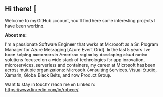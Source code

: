 ## Hi there! 👋

Welcome to my GitHub account, you'll find here some interesting projects I have been working.

**About me:**

I'm a passionate Software Engineer that works at Microsoft as a Sr. Program Manager for Azure Messaging [Azure Event Grid]. In the last 5 years I've been helping customers in Americas region by developing cloud native solutions focused on a wide stack of technologies for app innovation, microservices, serverless and containers, my career at Microsoft has been across multiple organizations: Microsoft Consulting Services, Visual Studio, Xamarin, Global Black Belts, and now Product Group.

Want to stay in touch? reach me on LinkedIn: https://www.linkedin.com/in/robece/
